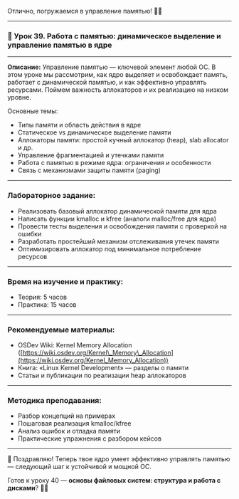 Отлично, погружаемся в управление памятью! 🧠💾

---

### 🔹 Урок 39. Работа с памятью: динамическое выделение и управление памятью в ядре

---

**Описание:**
Управление памятью — ключевой элемент любой ОС. В этом уроке мы рассмотрим, как ядро выделяет и освобождает память, работает с динамической памятью, и как эффективно управлять ресурсами. Поймем важность аллокаторов и их реализацию на низком уровне.

Основные темы:

* Типы памяти и область действия в ядре
* Статическое vs динамическое выделение памяти
* Аллокаторы памяти: простой кучный аллокатор (heap), slab allocator и др.
* Управление фрагментацией и утечками памяти
* Работа с памятью в режиме ядра: ограничения и особенности
* Связь с механизмами защиты памяти (paging)

---

### Лабораторное задание:

* Реализовать базовый аллокатор динамической памяти для ядра
* Написать функции kmalloc и kfree (аналоги malloc/free для ядра)
* Провести тесты выделения и освобождения памяти с проверкой на ошибки
* Разработать простейший механизм отслеживания утечек памяти
* Оптимизировать аллокатор под минимальное потребление ресурсов

---

### Время на изучение и практику:

* Теория: 5 часов
* Практика: 15 часов

---

### Рекомендуемые материалы:

* OSDev Wiki: Kernel Memory Allocation ([https://wiki.osdev.org/Kernel\_Memory\_Allocation](https://wiki.osdev.org/Kernel_Memory_Allocation))
* Книга: «Linux Kernel Development» — разделы о памяти
* Статьи и публикации по реализации heap аллокаторов

---

### Методика преподавания:

* Разбор концепций на примерах
* Пошаговая реализация kmalloc/kfree
* Анализ ошибок и отладка памяти
* Практические упражнения с разбором кейсов

---

🧩 Поздравляю! Теперь твое ядро умеет эффективно управлять памятью — следующий шаг к устойчивой и мощной ОС.

Готов к уроку 40 — **основы файловых систем: структура и работа с дисками**? 📁💽
